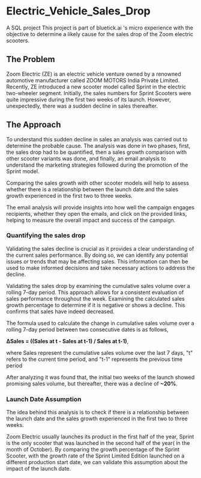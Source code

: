 # Electric_Vehicle_Sales_Drop
A SQL project
This project is part of bluetick.ai 's micro experience with the objective to determine a likely cause for the sales drop of the Zoom electric scooters.
## The Problem
Zoom Electric (ZE) is an electric vehicle venture owned by a renowned automotive manufacturer called ZOOM MOTORS India Private Limited. Recently, ZE introduced a new scooter model called Sprint in the electric two-wheeler segment. Initially, the sales numbers for Sprint Scooters were quite impressive during the first two weeks of its launch. However, unexpectedly, there was a sudden decline in sales thereafter.
## The Approach
To understand this sudden decline in sales an analysis was carried out to determine the probable cause. The analysis was done in two phases, first, the sales drop had to be quantified, then a sales growth comparison with other scooter variants was done, and finally, an email analysis to understand the marketing strategies followed during the promotion of the Sprint model.

Comparing the sales growth with other scooter models will help to assess whether there is a relationship between the launch date and the sales growth experienced in the first two to three weeks.

The email analysis will provide insights into how well the campaign engages recipients, whether they open the emails, and click on the provided links, helping to measure the overall impact and success of the campaign.
### Quantifying the sales drop
Validating the sales decline is crucial as it provides a clear understanding of the current sales performance. By doing so, we can identify any potential issues or trends that may be affecting sales. This information can then be used to make informed decisions and take necessary actions to address the decline.

Validating the sales drop by examining the cumulative sales volume over a rolling 7-day period. This approach allows for a consistent evaluation of sales performance throughout the week. Examining the calculated sales growth percentage to determine if it is negative or shows a decline. This confirms that sales have indeed decreased.

The formula used to calculate the change in cumulative sales volume over a rolling 7-day period between two consecutive dates is as follows,

**ΔSales = ((Sales at t - Sales at t-1) / Sales at t-1)**,

where Sales represent the cumulative sales volume over the last 7 days, "t" refers to the current time period, and "t-1" represents the previous time period

After analyzing it was found that, the initial two weeks of the launch showed promising sales volume, but thereafter, there was a decline of **~20%**.
### Launch Date Assumption
The idea behind this analysis is to check if there is a relationship between the launch date and the sales growth experienced in the first two to three weeks.

Zoom Electric usually launches its product in the first half of the year, Sprint is the only scooter that was launched in the second half of the year( in the month of October). By comparing the growth percentage of the Sprint Scooter, with the growth rate of the Sprint Limited Edition launched on a different production start date, we can validate this assumption about the impact of the launch date.



